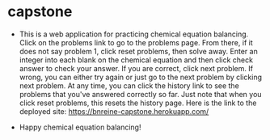 # capstone

* This is a web application for practicing chemical equation balancing.  Click on the problems link to go to the problems page.  From there, if it does not say problem 1, click reset problems, then solve away.  Enter an integer into each blank on the chemical equation and then click check answer to check your answer.  If you are correct, click next problem.  If wrong, you can either try again or just go to the next problem by clicking next problem.  At any time, you can click the history link to see the problems that you've answered correctly so far.  Just note that when you click reset problems, this resets the history page.  Here is the link to the deployed site: https://bnreine-capstone.herokuapp.com/

* Happy chemical equation balancing!  
